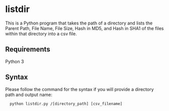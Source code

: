 # listdir
This is a Python program that takes the path of a directory and lists the Parent
Path, File Name, File Size, Hash in MD5, and Hash in SHA1 of the files within that directory into a csv file.

## Requirements
Python 3

## Syntax
Please follow the command for the syntax if you will provide a directory path and output name:
```
  python listdir.py /[directory_path] [csv_filename]
```
